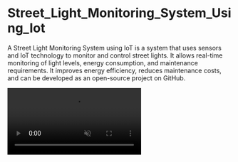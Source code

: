 <h1 align="left">Street_Light_Monitoring_System_Using_Iot </h1>
<div class="container" display = flex> 
  <div class="left">
    <p>
      A Street Light Monitoring System using IoT is a system that uses sensors and IoT technology to monitor and control street lights. It allows real-time monitoring of light levels, energy consumption, and 
      maintenance requirements. It improves energy efficiency, reduces maintenance costs, and can be developed as an open-source project on GitHub.
    </p>
  </div>
  
  <div class="right">
       <video autoplay muted loop src="./Minor Video.mp4"></video>
  </div>

    
  <div class="right">
   
  </div>
</div>
